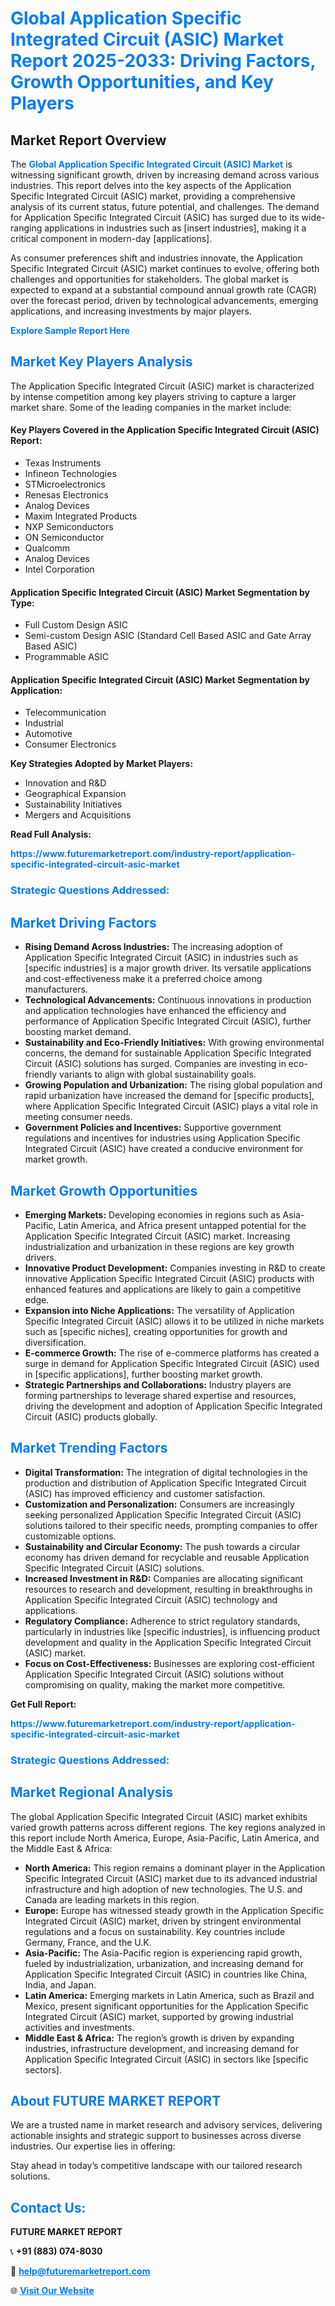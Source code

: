 <h1 style="color: #007BFF;">Global Application Specific Integrated Circuit (ASIC) Market Report 2025-2033: Driving Factors, Growth Opportunities, and Key Players</h1>

<section id="overview">
<h2>Market Report Overview</h2>
<p>The <a href="https://www.futuremarketreport.com/industry-report/application-specific-integrated-circuit-asic-market" style="color: #007BFF; text-decoration: none;"><strong>Global Application Specific Integrated Circuit (ASIC) Market</strong></a> is witnessing significant growth, driven by increasing demand across various industries. This report delves into the key aspects of the Application Specific Integrated Circuit (ASIC) market, providing a comprehensive analysis of its current status, future potential, and challenges. The demand for Application Specific Integrated Circuit (ASIC) has surged due to its wide-ranging applications in industries such as [insert industries], making it a critical component in modern-day [applications].</p>
<p>As consumer preferences shift and industries innovate, the Application Specific Integrated Circuit (ASIC) market continues to evolve, offering both challenges and opportunities for stakeholders. The global market is expected to expand at a substantial compound annual growth rate (CAGR) over the forecast period, driven by technological advancements, emerging applications, and increasing investments by major players.</p>
</section>

<section id="overview">
<p><a href="https://www.futuremarketreport.com/request-sample/reportId=49205" style="color: #007BFF; text-decoration: none;"><strong>Explore Sample Report Here</strong></a></p>
</section>

<section id="key-players">
<h2 style="color: #007BFF;">Market Key Players Analysis</h2>
<p>The Application Specific Integrated Circuit (ASIC) market is characterized by intense competition among key players striving to capture a larger market share. Some of the leading companies in the market include:</p>
<h4>Key Players Covered in the Application Specific Integrated Circuit (ASIC) Report:</h4>
<ul><li>Texas Instruments</li><li>Infineon Technologies</li><li>STMicroelectronics</li><li>Renesas Electronics</li><li>Analog Devices</li><li>Maxim Integrated Products</li><li>NXP Semiconductors</li><li>ON Semiconductor</li><li>Qualcomm</li><li>Analog Devices</li><li>Intel Corporation</li></ul>
<h4>Application Specific Integrated Circuit (ASIC) Market Segmentation by Type:</h4>
<ul><li>Full Custom Design ASIC</li><li>Semi-custom Design ASIC (Standard Cell Based ASIC and Gate Array Based ASIC)</li><li>Programmable ASIC</li></ul>

<h4>Application Specific Integrated Circuit (ASIC) Market Segmentation by Application:</h4>
<ul><li>Telecommunication</li><li>Industrial</li><li>Automotive</li><li>Consumer Electronics</li></ul>
<p><strong>Key Strategies Adopted by Market Players:</strong></p>
<ul>
<li>Innovation and R&D</li>
<li>Geographical Expansion</li>
<li>Sustainability Initiatives</li>
<li>Mergers and Acquisitions</li>
</ul>
</section>

<section>
<p><strong>Read Full Analysis: </strong></p><a href="https://www.futuremarketreport.com/industry-report/application-specific-integrated-circuit-asic-market" style="color: #007BFF; text-decoration: none;"><strong>https://www.futuremarketreport.com/industry-report/application-specific-integrated-circuit-asic-market</strong></a>
<h3 style="color: #007BFF;">Strategic Questions Addressed:</h3>
</section>

<section id="driving-factors">
<h2 style="color: #007BFF;">Market Driving Factors</h2>
<ul>
<li><strong>Rising Demand Across Industries:</strong> The increasing adoption of Application Specific Integrated Circuit (ASIC) in industries such as [specific industries] is a major growth driver. Its versatile applications and cost-effectiveness make it a preferred choice among manufacturers.</li>
<li><strong>Technological Advancements:</strong> Continuous innovations in production and application technologies have enhanced the efficiency and performance of Application Specific Integrated Circuit (ASIC), further boosting market demand.</li>
<li><strong>Sustainability and Eco-Friendly Initiatives:</strong> With growing environmental concerns, the demand for sustainable Application Specific Integrated Circuit (ASIC) solutions has surged. Companies are investing in eco-friendly variants to align with global sustainability goals.</li>
<li><strong>Growing Population and Urbanization:</strong> The rising global population and rapid urbanization have increased the demand for [specific products], where Application Specific Integrated Circuit (ASIC) plays a vital role in meeting consumer needs.</li>
<li><strong>Government Policies and Incentives:</strong> Supportive government regulations and incentives for industries using Application Specific Integrated Circuit (ASIC) have created a conducive environment for market growth.</li>
</ul>
</section>

<section id="growth-opportunities">
<h2 style="color: #007BFF;">Market Growth Opportunities</h2>
<ul>
<li><strong>Emerging Markets:</strong> Developing economies in regions such as Asia-Pacific, Latin America, and Africa present untapped potential for the Application Specific Integrated Circuit (ASIC) market. Increasing industrialization and urbanization in these regions are key growth drivers.</li>
<li><strong>Innovative Product Development:</strong> Companies investing in R&D to create innovative Application Specific Integrated Circuit (ASIC) products with enhanced features and applications are likely to gain a competitive edge.</li>
<li><strong>Expansion into Niche Applications:</strong> The versatility of Application Specific Integrated Circuit (ASIC) allows it to be utilized in niche markets such as [specific niches], creating opportunities for growth and diversification.</li>
<li><strong>E-commerce Growth:</strong> The rise of e-commerce platforms has created a surge in demand for Application Specific Integrated Circuit (ASIC) used in [specific applications], further boosting market growth.</li>
<li><strong>Strategic Partnerships and Collaborations:</strong> Industry players are forming partnerships to leverage shared expertise and resources, driving the development and adoption of Application Specific Integrated Circuit (ASIC) products globally.</li>
</ul>
</section>

<section id="trending-factors">
<h2 style="color: #007BFF;">Market Trending Factors</h2>
<ul>
<li><strong>Digital Transformation:</strong> The integration of digital technologies in the production and distribution of Application Specific Integrated Circuit (ASIC) has improved efficiency and customer satisfaction.</li>
<li><strong>Customization and Personalization:</strong> Consumers are increasingly seeking personalized Application Specific Integrated Circuit (ASIC) solutions tailored to their specific needs, prompting companies to offer customizable options.</li>
<li><strong>Sustainability and Circular Economy:</strong> The push towards a circular economy has driven demand for recyclable and reusable Application Specific Integrated Circuit (ASIC) solutions.</li>
<li><strong>Increased Investment in R&D:</strong> Companies are allocating significant resources to research and development, resulting in breakthroughs in Application Specific Integrated Circuit (ASIC) technology and applications.</li>
<li><strong>Regulatory Compliance:</strong> Adherence to strict regulatory standards, particularly in industries like [specific industries], is influencing product development and quality in the Application Specific Integrated Circuit (ASIC) market.</li>
<li><strong>Focus on Cost-Effectiveness:</strong> Businesses are exploring cost-efficient Application Specific Integrated Circuit (ASIC) solutions without compromising on quality, making the market more competitive.</li>
</ul>
</section>

<section>
<p><strong>Get Full Report: </strong></p><a href="https://www.futuremarketreport.com/industry-report/application-specific-integrated-circuit-asic-market" style="color: #007BFF; text-decoration: none;"><strong>https://www.futuremarketreport.com/industry-report/application-specific-integrated-circuit-asic-market</strong></a>
<h3 style="color: #007BFF;">Strategic Questions Addressed:</h3>
</section>


<section id="regional-analysis">
<h2 style="color: #007BFF;">Market Regional Analysis</h2>
<p>The global Application Specific Integrated Circuit (ASIC) market exhibits varied growth patterns across different regions. The key regions analyzed in this report include North America, Europe, Asia-Pacific, Latin America, and the Middle East & Africa:</p>
<ul>
<li><strong>North America:</strong> This region remains a dominant player in the Application Specific Integrated Circuit (ASIC) market due to its advanced industrial infrastructure and high adoption of new technologies. The U.S. and Canada are leading markets in this region.</li>
<li><strong>Europe:</strong> Europe has witnessed steady growth in the Application Specific Integrated Circuit (ASIC) market, driven by stringent environmental regulations and a focus on sustainability. Key countries include Germany, France, and the U.K.</li>
<li><strong>Asia-Pacific:</strong> The Asia-Pacific region is experiencing rapid growth, fueled by industrialization, urbanization, and increasing demand for Application Specific Integrated Circuit (ASIC) in countries like China, India, and Japan.</li>
<li><strong>Latin America:</strong> Emerging markets in Latin America, such as Brazil and Mexico, present significant opportunities for the Application Specific Integrated Circuit (ASIC) market, supported by growing industrial activities and investments.</li>
<li><strong>Middle East & Africa:</strong> The region’s growth is driven by expanding industries, infrastructure development, and increasing demand for Application Specific Integrated Circuit (ASIC) in sectors like [specific sectors].</li>
</ul>
</section>

<footer>
<h2 style="color: #007BFF;">About FUTURE MARKET REPORT</h2>
<p>We are a trusted name in market research and advisory services, delivering actionable insights and strategic support to businesses across diverse industries. Our expertise lies in offering:</p>

<p>Stay ahead in today’s competitive landscape with our tailored research solutions.</p>

<h2 style="color: #007BFF;">Contact Us:</h2>
<p><strong>FUTURE MARKET REPORT</strong></p>
<p>📞 <strong>+91 (883) 074-8030</strong></p>
<p>📧 <strong><a href="mailto:help@futuremarketreport.com" style="color: #007BFF;">help@futuremarketreport.com</a></strong></p>
<p>🌐 <strong><a href="https://www.futuremarketreport.com/" style="color: #007BFF;">Visit Our Website</a></strong></p>
</footer>